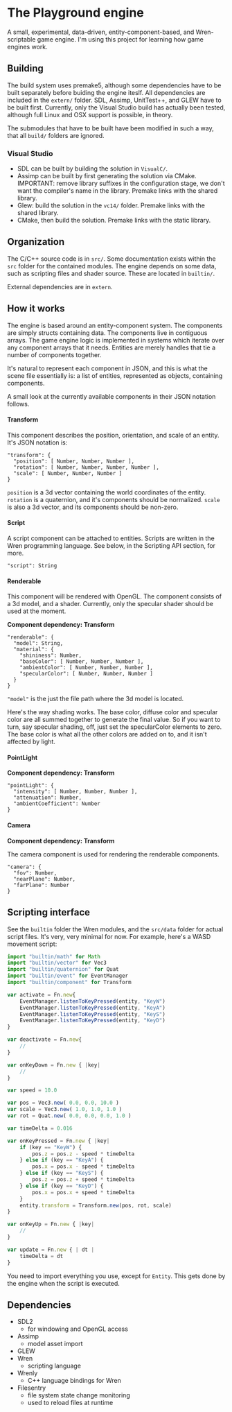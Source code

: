 # The Playground engine

A small, experimental, data-driven, entity-component-based, and Wren-scriptable game engine. I'm using this project for learning how game engines work.

## Building

The build system uses premake5, although some dependencies have to be built separately before buiding the engine iteslf. All dependencies are included in the `extern/` folder. SDL, Assimp, UnitTest++, and GLEW have to be built first. Currently, only the Visual Studio build has actually been tested, although full Linux and OSX support is possible, in theory.

The submodules that have to be built have been modified in such a way, that all `build/` folders are ignored.

### Visual Studio

* SDL can be built by building the solution in `VisualC/`.
* Assimp can be built by first generating the solution via CMake. IMPORTANT: remove library suffixes in the configuration stage, we don't want the compiler's name in the library. Premake links with the shared library.
* Glew: build the solution in the `vc14/` folder. Premake links with the shared library.
* CMake, then build the solution. Premake links with the static library.

## Organization

The C/C++ source code is in `src/`. Some documentation exists within the `src` folder for the contained modules. The engine depends on some data, such as scripting files and shader source. These are located in `builtin/`.

External dependencies are in `extern`.

## How it works

The engine is based around an entity-component system. The components are simply structs containing data. The components live in contiguous arrays. The game engine logic is implemented in systems which iterate over any component arrays that it needs. Entities are merely handles that tie a number of components together.

It's natural to represent each component in JSON, and this is what the scene file essentially is: a list of entities, represented as objects, containing components.

A small look at the currently available components in their JSON notation follows.

#### Transform

This component describes the position, orientation, and scale of an entity. It's JSON notation is:

```
"transform": {
  "position": [ Number, Number, Number ],
  "rotation": [ Number, Number, Number, Number ],
  "scale": [ Number, Number, Number ]
}
```

`position` is a 3d vector containing the world coordinates of the entity. `rotation` is a quaternion, and it's components should be normalized. `scale` is also a 3d vector, and its components should be non-zero.

#### Script

A script component can be attached to entities. Scripts are written in the Wren programming language. See below, in the Scripting API section, for more.

```
"script": String
```

#### Renderable

This component will be rendered with OpenGL. The component consists of a 3d model, and a shader. Currently, only the specular shader should be used at the moment.

**Component dependency: Transform**

```
"renderable": {
  "model": String,
  "material": {
    "shininess": Number,
    "baseColor": [ Number, Number, Number ],
    "ambientColor": [ Number, Number, Number ],
    "specularColor": [ Number, Number, Number ]
  }
}
```

`"model"` is the just the file path where the 3d model is located.

Here's the way shading works. The base color, diffuse color and specular color are all summed together to generate the final value. So if you want to turn, say specular shading, off, just set the specularColor elements to zero. The base color is what all the other colors are added on to, and it isn't affected by light.

#### PointLight

**Component dependency: Transform**

```
"pointLight": {
  "intensity": [ Number, Number, Number ],
  "attenuation": Number,
  "ambientCoefficient": Number
}
```

#### Camera

**Component dependency: Transform**

The camera component is used for rendering the renderable components.

```
"camera": {
  "fov": Number,
  "nearPlane": Number,
  "farPlane": Number 
}
```

## Scripting interface

See the `builtin` folder the Wren modules, and the `src/data` folder for actual script files. It's very, very minimal for now. For example, here's a WASD movement script:

```js
import "builtin/math" for Math
import "builtin/vector" for Vec3
import "builtin/quaternion" for Quat
import "builtin/event" for EventManager
import "builtin/component" for Transform

var activate = Fn.new{
    EventManager.listenToKeyPressed(entity, "KeyW")
    EventManager.listenToKeyPressed(entity, "KeyA")
    EventManager.listenToKeyPressed(entity, "KeyS")
    EventManager.listenToKeyPressed(entity, "KeyD")
}

var deactivate = Fn.new{
    //
}

var onKeyDown = Fn.new { |key|
    //
}

var speed = 10.0

var pos = Vec3.new( 0.0, 0.0, 10.0 )
var scale = Vec3.new( 1.0, 1.0, 1.0 )
var rot = Quat.new( 0.0, 0.0, 0.0, 1.0 )

var timeDelta = 0.016

var onKeyPressed = Fn.new { |key|
    if (key == "KeyW") {
        pos.z = pos.z - speed * timeDelta
    } else if (key == "KeyA") {
        pos.x = pos.x - speed * timeDelta
    } else if (key == "KeyS") {
        pos.z = pos.z + speed * timeDelta
    } else if (key == "KeyD") {
        pos.x = pos.x + speed * timeDelta
    }
    entity.transform = Transform.new(pos, rot, scale)
}

var onKeyUp = Fn.new { |key|
    //
}

var update = Fn.new { | dt |
    timeDelta = dt
}
```

You need to import everything you use, except for `Entity`. This gets done by the engine when the script is executed.

## Dependencies
* SDL2
  * for windowing and OpenGL access
* Assimp
  * model asset import
* GLEW
* Wren
  * scripting language
* Wrenly
  * C++ language bindings for Wren
* Filesentry
  * file system state change monitoring
  * used to reload files at runtime

